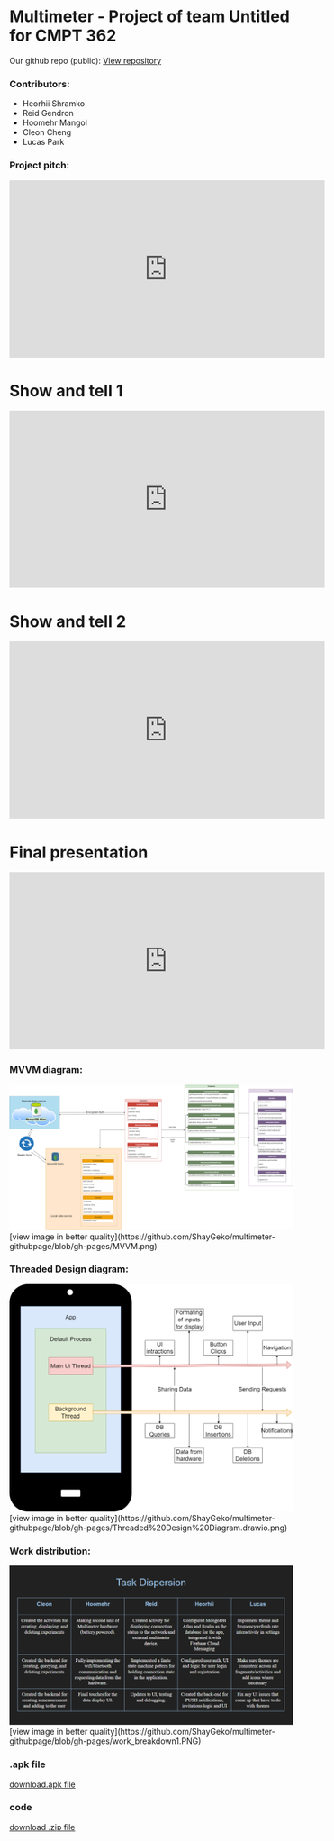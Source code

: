 # Multimeter - Project of team Untitled for CMPT 362

 Our github repo (public): [View repository](https://github.com/ShayGeko/Multimeter)

### Contributors:
- Heorhii Shramko
- Reid Gendron
- Hoomehr Mangol
- Cleon Cheng
- Lucas Park


### Project pitch:
<iframe
        width="560"
        height="315"
        src="https://www.youtube.com/embed/sBuJernhIEs"
        title="Project pitch"
        frameborder="0"
        allow="accelerometer;autoplay; clipboard-write; encrypted-media; gyroscope; picture-in-picture" 
        allowfullscreen>
</iframe>

# Show and tell 1
<iframe width="560" height="315" src="https://www.youtube.com/embed/KIK-r7LPmIs" title="YouTube video player" frameborder="0" allow="accelerometer; autoplay; clipboard-write; encrypted-media; gyroscope; picture-in-picture" allowfullscreen></iframe>

# Show and tell 2
<iframe width="560" height="315" src="https://www.youtube.com/embed/sUl5N5CSdTk" title="YouTube video player" frameborder="0" allow="accelerometer; autoplay; clipboard-write; encrypted-media; gyroscope; picture-in-picture" allowfullscreen></iframe>

# Final presentation
<iframe width="560" height="315" src="https://www.youtube.com/embed/ftLWlb9vU9A" title="YouTube video player" frameborder="0" allow="accelerometer; autoplay; clipboard-write; encrypted-media; gyroscope; picture-in-picture" allowfullscreen></iframe>

### MVVM diagram:
<img src="https://github.com/ShayGeko/multimeter-githubpage/blob/gh-pages/MVVM.png?raw=true" class="img-responsive" alt="">
[view image in better quality](https://github.com/ShayGeko/multimeter-githubpage/blob/gh-pages/MVVM.png)

### Threaded Design diagram:
<img src="https://github.com/ShayGeko/multimeter-githubpage/blob/gh-pages/Threaded%20Design%20Diagram.drawio.png?raw=true" class="img-responsive" alt="">
[view image in better quality](https://github.com/ShayGeko/multimeter-githubpage/blob/gh-pages/Threaded%20Design%20Diagram.drawio.png)

### Work distribution:
<img src="https://github.com/ShayGeko/multimeter-githubpage/blob/gh-pages/work_breakdown1.PNG?raw=true" class="img-responsive" alt="">
[view image in better quality](https://github.com/ShayGeko/multimeter-githubpage/blob/gh-pages/work_breakdown1.PNG)

### .apk file
[download.apk file](https://github.com/ShayGeko/Multimeter/releases/download/final_project/final_presentation.apk)

### code 
[download .zip file](https://github.com/ShayGeko/Multimeter/archive/refs/tags/final_project.zip)
